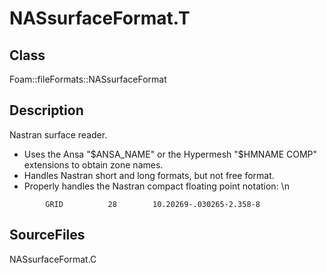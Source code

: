 # NASsurfaceFormat.T 
## Class
Foam::fileFormats::NASsurfaceFormat

## Description
Nastran surface reader.

- Uses the Ansa "$ANSA_NAME" or the Hypermesh "$HMNAME COMP" extensions
      to obtain zone names.
- Handles Nastran short and long formats, but not free format.
- Properly handles the Nastran compact floating point notation: \n
```
        GRID          28        10.20269-.030265-2.358-8
```

## SourceFiles
NASsurfaceFormat.C

